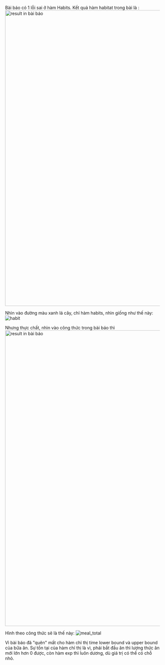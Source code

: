 Bài báo có 1 lỗi sai ở hàm Habits. 
Kết quả hàm habitat trong bài là :
<img width="960" alt="result in bài báo" src="https://user-images.githubusercontent.com/29473579/165785493-b166b49b-11db-4df7-b1cb-3dd6bac755f3.png">

Nhìn vào đường màu xanh lá cây, chỉ hàm habits, nhìn giống như thế này:
![habit](https://user-images.githubusercontent.com/29473579/165785701-d5fcc9fd-31b4-4012-a887-f9cce915df7e.png)

Nhưng thực chất, nhìn vào công thức trong bài báo thì <img width="960" alt="result in bài báo" src="https://user-images.githubusercontent.com/29473579/165786072-28e7884b-184c-4466-b835-1a72c0458d8e.png">

Hình theo công thức sẽ là thế này: ![meal_total](https://user-images.githubusercontent.com/29473579/165786187-f320c643-7e13-4e1a-a650-785dd03a9010.png)

Vì bài báo đã "quên" mất cho hàm chỉ thị time lower bound và upper bound của bữa ăn.
Sự tồn tại của hàm chỉ thị là vì, phải bắt đầu ăn thì lượng thức ăn mới lớn hơn 0 được, còn hàm exp thì luôn dương, dù giá trị có thể có chỗ nhỏ.

